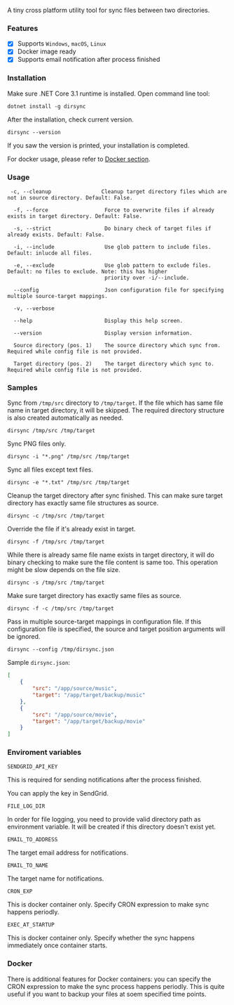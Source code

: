 A tiny cross platform utility tool for sync files between two directories.

### Features

- [x] Supports `Windows`, `macOS`, `Linux`
- [x] Docker image ready
- [x] Supports email notification after process finished

### Installation

Make sure .NET Core 3.1 runtime is installed. Open command line tool:

```
dotnet install -g dirsync
```

After the installation, check current version.

```
dirsync --version
```

If you saw the version is printed, your installation is completed.

For docker usage, please refer to [Docker section](#docker).

### Usage

```
 -c, --cleanup                Cleanup target directory files which are not in source directory. Default: False.

  -f, --force                  Force to overwrite files if already exists in target directory. Default: False.

  -s, --strict                 Do binary check of target files if already exists. Default: False.

  -i, --include                Use glob pattern to include files. Default: inlucde all files.

  -e, --exclude                Use glob pattern to exclude files. Default: no files to exclude. Note: this has higher
                               priority over -i/--include.

  --config                     Json configuration file for specifying multiple source-target mappings.

  -v, --verbose

  --help                       Display this help screen.

  --version                    Display version information.

  Source directory (pos. 1)    The source directory which sync from. Required while config file is not provided.

  Target directory (pos. 2)    The target directory which sync to. Required while config file is not provided.
```

### Samples

Sync from `/tmp/src` directory to `/tmp/target`. If the file which has same file name in target directory, it will be skipped. The required directory structure is also created automatically as needed.

`dirsync /tmp/src /tmp/target`

Sync PNG files only.


`dirsync -i "*.png" /tmp/src /tmp/target`

Sync all files except text files.

`dirsync -e "*.txt" /tmp/src /tmp/target`

Cleanup the target directory after sync finished. This can make sure target directory has exactly same file structures as source.


`dirsync -c /tmp/src /tmp/target`

Override the file if it's already exist in target.

`dirsync -f /tmp/src /tmp/target`

While there is already same file name exists in target directory, it will do binary checking to make sure the file content is same too. This operation might be slow depends on the file size.

`dirsync -s /tmp/src /tmp/target`

Make sure target directory has exactly same files as source.

`dirsync -f -c /tmp/src /tmp/target`

Pass in multiple source-target mappings in configuration file. If this configuration file is specified, the source and target position arguments will be ignored.

`dirsync --config /tmp/dirsync.json`

Sample `dirsync.json`:

```json
[
    {
        "src": "/app/source/music",
        "target": "/app/target/backup/music"
    },
    {
        "src": "/app/source/movie",
        "target": "/app/target/backup/movie"
    }
]
```

### Enviroment variables

`SENDGRID_API_KEY`

This is required for sending notifications after the process finished. 

You can apply the key in SendGrid.

`FILE_LOG_DIR`

In order for file logging, you need to provide valid directory path as environment variable. It will be created if this directory doesn't exist yet.

`EMAIL_TO_ADDRESS`

The target email address for notifications.

`EMAIL_TO_NAME`

The target name for notifications.

`CRON_EXP`

This is docker container only. Specify CRON expression to make sync happens periodly.

`EXEC_AT_STARTUP`

This is docker container only. Specify whether the sync happens immediately once container starts.

### Docker

There is additional features for Docker containers: you can specify the CRON expression to make the sync process happens periodly. This is quite useful if you want to backup your files at soem specified time points.

